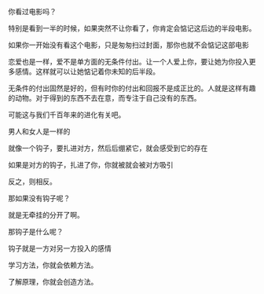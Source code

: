 你看过电影吗？

特别是看到一半的时候，如果突然不让你看了，你肯定会惦记这后边的半段电影。

如果你一开始没有看这个电影，只是匆匆扫过封面，那你也就不会惦记这部电影



恋爱也是一样，爱不是单方面的无条件付出。让一个人爱上你，要让她为你投入更多感情。这样就可以让她惦记着你未知的后半段。

无条件的付出固然是好的，但有时你的付出和回报不是成正比的。人就是这样有趣的动物。对于得到的东西不去在意，而专注于自己没有的东西。

可能这与我们千百年来的进化有关吧。



男人和女人是一样的



就像一个钩子，要扎进对方，然后后绷紧它，就会感受到它的存在

如果是对方的钩子，扎进了你，你就被就会被对方吸引

反之，则相反。



那如果没有钩子呢？

就是无牵挂的分开了啊。



那钩子是什么呢？

钩子就是一方对另一方投入的感情



学习方法，你就会依赖方法。

了解原理，你就会创造方法。